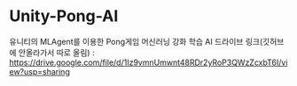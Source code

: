 # Unity-Pong-AI
유니티의 MLAgent를 이용한 Pong게임 머신러닝 강화 학습 AI
드라이브 링크(깃허브에 안올라가서 따로 올림) : https://drive.google.com/file/d/1Iz9vmnUmwnt48RDr2yRoP3QWzZcxbT6I/view?usp=sharing
